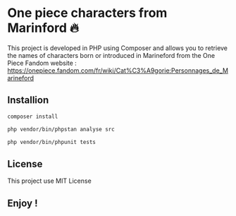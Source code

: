 # One piece characters from Marinford 🔥

This project is developed in PHP using Composer and allows you to retrieve the names of characters born or introduced in Marineford from the One Piece Fandom website : https://onepiece.fandom.com/fr/wiki/Cat%C3%A9gorie:Personnages_de_Marineford

## Installion

```bash
composer install
```

```bash 
php vendor/bin/phpstan analyse src
```

```bash
php vendor/bin/phpunit tests
```

## License 

This project use MIT License 

## Enjoy ! 
